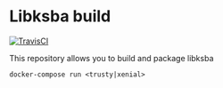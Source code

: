 # Libksba build

[![TravisCI](https://img.shields.io/travis/charlesportwoodii/libksba-build.svg?style=flat-square "TravisCI")](https://travis-ci.org/charlesportwoodii/libksba-build)

This repository allows you to build and package libksba

```
docker-compose run <trusty|xenial>
```
